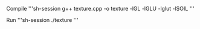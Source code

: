 Compile
'''sh-session
g++ texture.cpp -o texture -lGL -lGLU -lglut -lSOIL
'''

Run
'''sh-session
./texture
'''

